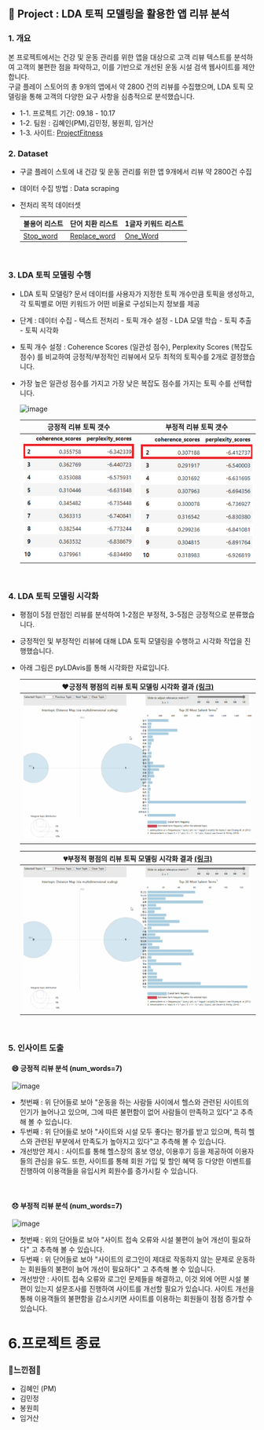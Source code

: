 ## 📃 Project : LDA 토픽 모델링을 활용한 앱 리뷰 분석

### 1. 개요
본 프로젝트에서는 건강 및 운동 관리를 위한 앱을 대상으로 고객 리뷰 텍스트를 분석하여 고객의 불편한 점을 파악하고, 이를 기반으로 개선된 운동 시설 검색 웹사이트를 제안합니다.
<br>
구글 플레이 스토어의 총 9개의 앱에서 약 2800 건의 리뷰를 수집했으며, LDA 토픽 모델링을 통해 고객의 다양한 요구 사항을 심층적으로 분석했습니다.
<br>
- 1-1. 프로젝트 기간: 09.18 - 10.17
- 1-2. 팀원 : 김혜인(PM),김민정, 봉원희, 임거산
- 1-3. 사이트: [ProjectFitness](https://project-fitness-ddxja.run.goorm.site/)

### 2. Dataset
- 구글 플레이 스토에 내 건강 및 운동 관리를 위한 앱 9개에서 리뷰 약 2800건 수집
- 데이터 수집 방법 : Data scraping
- 전처리 목적 데이터셋
  
  | 불용어 리스트 | 단어 치환 리스트 | 1글자 키워드 리스트 |
  |------|------|------|
  |[Stop_word](https://github.com/estskyway/project_data_analystics/blob/main/datasets/stopword_concat.xlsx)| [Replace_word](https://github.com/estskyway/project_data_analystics/blob/main/datasets/replace_concat.xlsx)|[One_Word](https://github.com/estskyway/project_data_analystics/blob/main/datasets/oneword_concat.xlsx)|
<br>

### 3. LDA 토픽 모델링 수행
- LDA 토픽 모델링? 문서 데이터를 사용자가 지정한 토픽 개수만큼 토픽을 생성하고, 각 토픽별로 어떤 키워드가 어떤 비율로 구성되는지 정보를 제공
- 단계 : 데이터 수집 - 텍스트 전처리 - 토픽 개수 설정 - LDA 모델 학습 - 토픽 추출 - 토픽 시각화
- 토픽 개수 설정 : Coherence Scores (일관성 점수), Perplexity Scores (복잡도 점수) 를 비교하여 긍정적/부정적인 리뷰에서 모두 최적의 토픽수를 2개로 결정했습니다.
- 가장 높은 일관성 점수를 가지고 가장 낮은 복잡도 점수를 가지는 토픽 수를 선택합니다.
  
  ![image](https://github.com/estskyway/project_data_analystics/assets/132973368/fa5d3974-ed5d-402e-9118-57315350d2e1)
 
  | 긍정적 리뷰 토픽 갯수 | 부정적 리뷰 토픽 갯수 | 
  |:---:|:---:|
  |![image](https://github.com/estskyway/project_data_analystics/blob/main/datasets/positive.png)| ![image](https://github.com/estskyway/project_data_analystics/blob/main/datasets/negative.png)|
<br>

### 4. LDA 토픽 모델링 시각화
- 평점이 5점 만점인 리뷰를 분석하여 1-2점은 부정적, 3-5점은 긍정적으로 분류했습니다.
- 긍정적인 및 부정적인 리뷰에 대해 LDA 토픽 모델링을 수행하고 시각화 작업을 진행했습니다.
- 아래 그림은 pyLDAvis를 통해 시각화한 자료입니다.
    
  |❤️긍정적 평점의 리뷰 토픽 모델링 시각화 결과 [(링크)](https://estskyway.github.io/project_data_analystics/datasets/visualization_positive.html)|
  |:----:|
  |![긍정리뷰 모델링](https://github.com/estskyway/project_data_analystics/blob/main/datasets/positive%EC%8B%9C%EA%B0%81%ED%99%94.gif)|

    
  |💔부정적 평점의 리뷰 토픽 모델링 시각화 결과 [(링크)](https://estskyway.github.io/project_data_analystics/datasets/visualization_negative.html)|
  |:---:|
  |![부정리뷰 모델링](https://github.com/estskyway/project_data_analystics/blob/main/datasets/negative%EC%8B%9C%EA%B0%81%ED%99%94.gif)|
  
<br>

### 5. 인사이트 도출
#### &nbsp;&nbsp;😄 긍정적 리뷰 분석 (num_words=7)
&nbsp;&nbsp;![image](https://github.com/estskyway/project_data_analystics/assets/132973368/907f32f7-d5ce-4b01-bbd9-086d943eb0f6)

- 첫번째 : 위 단어들로 보아 "운동을 하는 사람들 사이에서 헬스와 관련된 사이트의 인기가 늘어나고 있으며, 그에 따른 불편함이 없어 사람들이 만족하고 있다"고 추측해 볼 수 있습니다.
- 두번째 : 위 단어들로 보아 "사이트와 시설 모두 좋다는 평가를 받고 있으며, 특히 헬스와 관련된 부분에서 만족도가 높아지고 있다"고 추측해 볼 수 있습니다.
- 개선방안 제시 : 사이트를 통해 헬스장의 홍보 영상, 이용후기 등을 제공하여 이용자들의 관심을 유도. 또한, 사이트를 통해 회원 가입 및 할인 혜택 등 다양한 이벤트를 진행하여 이용객들을 유입시켜 회원수를 증가시킬 수 있습니다.
<br>

#### &nbsp;&nbsp;😞 부정적 리뷰 분석 (num_words=7)
&nbsp;&nbsp;![image](https://github.com/estskyway/project_data_analystics/assets/132973368/f7c6626f-e4ad-4f4b-82f3-160d1a4f9bcf)

- 첫번째 : 위의 단어들로 보아 "사이트 접속 오류와 시설 불편이 늘어 개선이 필요하다" 고 추측해 볼 수 있습니다.
- 두번째 : 위 단어들로 보아 "사이트의 로그인이 제대로 작동하지 않는 문제로 운동하는 회원들의 불편이 늘어 개선이 필요하다" 고 추측해 볼 수 있습니다.
- 개선방안 : 사이트 접속 오류와 로그인 문제들을 해결하고, 이것 외에 어떤 시설 불편이 있는지 설문조사를 진행하여 사이트를 개선할 필요가 있습니다. 사이트 개선을 통해 이용객들의 불편함을 감소시키면 사이트를 이용하는 회원들이 점점 증가할 수 있습니다. 


# 6.프로젝트 종료
### 💟느낀점💟
- 김혜인 (PM) <br>
- 김민정<br>
- 봉원희<br>
- 임거산<br>
